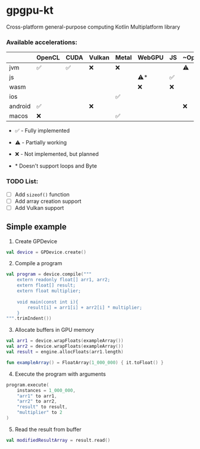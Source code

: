 # gpgpu-kt
Cross-platform general-purpose computing Kotlin Multiplatform library

### Available accelerations:
|          | OpenCL             | CUDA               | Vulkan | Metal                | WebGPU    | JS                 | ~OpenGL~  | Bytecode           |
|----------|--------------------|--------------------|--------|----------------------|-----------|--------------------|-----------|--------------------|
| jvm      | :white_check_mark: | :white_check_mark: |   :x:  |  :x:                 |           |                    | :warning: | :white_check_mark: |
| js       |                    |                    |        |                      |:warning:* | :white_check_mark: |           |                    |
| wasm     |                    |                    |        |                      |    :x:    |         :x:        |           |                    |
| ios      |                    |                    |        |  :white_check_mark:  |           |                    |           |                    |
| android  | :white_check_mark: |                    |   :x:  |                      |           |                    | :x:       |                    |
| macos    | :x:                |                    |        |  :white_check_mark:  |           |                    |           |                    |

- :white_check_mark: - Fully implemented
- :warning: - Partially working
- :x: - Not implemented, but planned

- \* Doesn't support loops and Byte 

### TODO List:
  - [ ] Add `sizeof()` function
  - [ ] Add array creation support
  - [ ] Add Vulkan support

## Simple example 
1. Create GPDevice
```kotlin
val device = GPDevice.create()
```

2. Compile a program
```kotlin
val program = device.compile("""
    extern readonly float[] arr1, arr2;
    extern float[] result;
    extern float multiplier;
    
    void main(const int i){
        result[i] = arr1[i] + arr2[i] * multiplier;
    }
""".trimIndent())
```

3. Allocate buffers in GPU memory
```kotlin
val arr1 = device.wrapFloats(exampleArray())
val arr2 = device.wrapFloats(exampleArray())
val result = engine.allocFloats(arr1.length)

fun exampleArray() = FloatArray(1_000_000) { it.toFloat() }
```

4. Execute the program with arguments
```kotlin
program.execute(
    instances = 1_000_000,
    "arr1" to arr1,
    "arr2" to arr2,
    "result" to result,
    "multiplier" to 2
)
```

5. Read the result from buffer
```kotlin
val modifiedResultArray = result.read()
```
